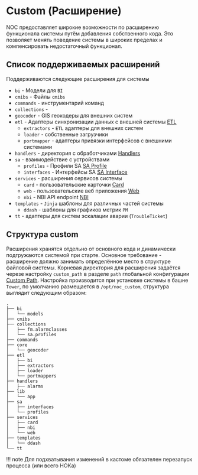 # Custom (Расширение)

  NOC предоставляет широкие возможности по расширению функционала системы путём добавления собственного кода. 
Это позволяет менять поведение системы в широких пределах и компенсировать недостаточный функционал.


## Список поддерживаемых расширений 

Поддерживаются следующие расширения для системы

* `bi` - Модели для `BI`
* `cmibs` - Файлы `cmibs`
* `commands` - инструментарий команд
* `collections` -
* `geocoder` - GIS геокодеры для внешних систем 
* `etl` - Адаптеры синхронизации данных с внешней системы [ETL](../etl/index.md)
    * `extractors` - `ETL` адаптеры для внешних систем
    * `loader` - собственные загрузчики
    * `portmapper` - адаптеры привязки интерфейсов с внешними системами
* `handlers` - директория с обработчиками [Handlers](../handlers/index.md)
* `sa` - взаимодействие с устройствами
    * `profiles` - Профили SA [SA Profile](../sa/sa-profiles.md)
    * `interfaces` - Интерфейсы SA [SA Interface](../sa/sa-profiles.md#Интерфейсы-SA)
* `services` - расширения сервисов системы
    * `card` - пользовательские карточки [Card](../card/index.md)
    * `web` - пользовательские веб приложения [Web](../web/index.md)
    * `nbi` - NBI API endpoint [NBI](../api/nbi/index.md)
* `templates` - `Jinja` шаблоны для различных частей системы
    * `ddash` - шаблоны для графиков метрик `PM` 
* `tt` - адаптеры для систем эскалации аварии (`TroubleTicket`)


## Структура custom

Расширения хранятся отдельно от основного кода и динамически подгружаются системой при старте. Основное требование - расширение должно занимать 
определённое место в структуре файловой системы. Корневая директория для расширения задаётся черезе настройку `custom_path` в 
разделе `path` глобальной конфигурации [Custom Path](../../config-reference/path.md#custom_path). 
Настройка производится при установке системы в башне `Tower`, по умолчанию размещается в `/opt/noc_custom`, 
cтруктура выглядит следующим образом:

```
.
├── bi
│   └── models
├── cmibs
├── collections
│   ├── fm.alarmclasses
│   └── sa.profiles
├── commands
├── core
│   └── geocoder
├── etl
│   ├── bi
│   ├── extractors
│   ├── loader
│   └── portmappers
├── handlers
│   ├── alarms
├── lib
│   └── app
├── sa
│   ├── interfaces
│   └── profiles
├── services
│   ├── card
│   ├── nbi
│   └── web
├── templates
│   └── ddash
└── tt

```

<!-- prettier-ignore -->
!!! note
    Для подхватывания изменений в кастоме обязателен перезапуск процесса (или всего НОКа)